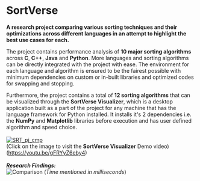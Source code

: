 # **SortVerse**
**A research project comparing various sorting techniques and their optimizations across different languages in an attempt to highlight the best use cases for each.**

The project contains performance analysis of **10 major sorting algorithms** across **C**, **C++**, **Java** and **Python**.
More languages and sorting algorithms can be directly integrated with the project with ease.
The environment for each language and algorithm is ensured to be the fairest possible with minimum dependencies on custom or in-built libraries and optimized codes for swapping and stopping.

Furthermore, the project contains a total of **12 sorting algorithms** that can be visualized through the **SortVerse Visualizer**, which is a desktop application built as a part of the project for any machine that has the language framework for Python installed.
It installs it's 2 dependencies i.e. the **NumPy** and **Matplotlib** libraries before execution and has user defined algorithm and speed choice. <br> <br>
[![SRT_pj_cmp](https://user-images.githubusercontent.com/103813028/189480103-59d1c24f-39c4-4b20-877a-674b2e35267c.png)](https://youtu.be/gFRYyZ6eby4)
<br>(Click on the image to visit the **SortVerse Visualizer** Demo video)
<br> (https://youtu.be/gFRYyZ6eby4)
<br> <br>
***Research Findings:***<br>
![Comparison](https://github.com/RpM-Kinshuk/SortVerse/assets/103813028/5b137641-7130-429a-9386-d4cd17c1c457)
(*Time mentioned in milliseconds*)
